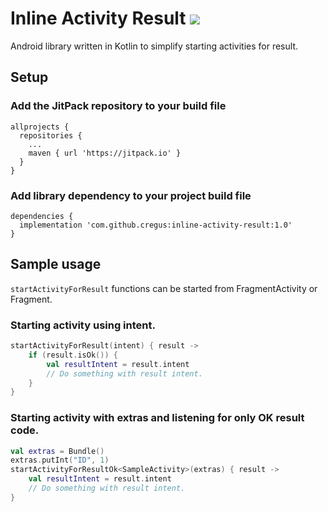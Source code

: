 # Inline Activity Result [![](https://jitpack.io/v/cregus/inline-activity-result.svg)](https://jitpack.io/#cregus/inline-activity-result)
Android library written in Kotlin to simplify starting activities for result.

## Setup
### Add the JitPack repository to your build file
```
allprojects {
  repositories {
    ...
    maven { url 'https://jitpack.io' }
  }
}
```

### Add library dependency to your project build file
```
dependencies {
  implementation 'com.github.cregus:inline-activity-result:1.0'
}
```

## Sample usage
`startActivityForResult` functions can be started from FragmentActivity or Fragment.

### Starting activity using intent.
```kotlin
startActivityForResult(intent) { result ->
    if (result.isOk()) {
        val resultIntent = result.intent
        // Do something with result intent.
    }
}
```

### Starting activity with extras and listening for only OK result code.
```kotlin
val extras = Bundle()
extras.putInt("ID", 1)
startActivityForResultOk<SampleActivity>(extras) { result ->
    val resultIntent = result.intent
    // Do something with result intent.
}
```